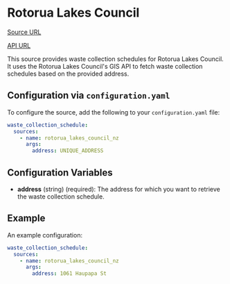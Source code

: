 
# Rotorua Lakes Council

[Source URL](https://rotorua.maps.arcgis.com/apps/webappviewer/index.html?id=7176f71a4ca34c16aa7dc7f942b919d5)

[API URL](https://gis.rdc.govt.nz/server/rest/services/Core/RdcServices/MapServer/125/query)

This source provides waste collection schedules for Rotorua Lakes Council. It uses the Rotorua Lakes Council's GIS API to fetch waste collection schedules based on the provided address.

## Configuration via `configuration.yaml`

To configure the source, add the following to your `configuration.yaml` file:

```yaml
waste_collection_schedule:
  sources:
    - name: rotorua_lakes_council_nz
      args:
        address: UNIQUE_ADDRESS
```
        
## Configuration Variables

-   **address** (string) (required): The address for which you want to retrieve the waste collection schedule.

## Example

An example configuration:

```yaml
waste_collection_schedule:
  sources:
    - name: rotorua_lakes_council_nz
      args:
        address: 1061 Haupapa St
```
